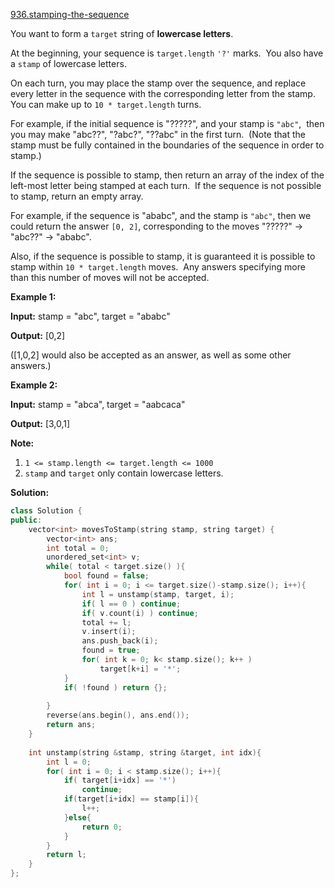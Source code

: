 [936.stamping-the-sequence](https://leetcode.com/problems/stamping-the-sequence/)  

You want to form a `target` string of **lowercase letters**.

At the beginning, your sequence is `target.length` `'?'` marks.  You also have a `stamp` of lowercase letters.

On each turn, you may place the stamp over the sequence, and replace every letter in the sequence with the corresponding letter from the stamp.  You can make up to `10 * target.length` turns.

For example, if the initial sequence is "?????", and your stamp is `"abc"`,  then you may make "abc??", "?abc?", "??abc" in the first turn.  (Note that the stamp must be fully contained in the boundaries of the sequence in order to stamp.)

If the sequence is possible to stamp, then return an array of the index of the left-most letter being stamped at each turn.  If the sequence is not possible to stamp, return an empty array.

For example, if the sequence is "ababc", and the stamp is `"abc"`, then we could return the answer `[0, 2]`, corresponding to the moves "?????" -> "abc??" -> "ababc".

Also, if the sequence is possible to stamp, it is guaranteed it is possible to stamp within `10 * target.length` moves.  Any answers specifying more than this number of moves will not be accepted.

**Example 1:**

  
**Input:** stamp = "abc", target = "ababc"
  
**Output:** \[0,2\]
  
(\[1,0,2\] would also be accepted as an answer, as well as some other answers.)
  

**Example 2:**

  
**Input:** stamp = "abca", target = "aabcaca"
  
**Output:** \[3,0,1\]
  

**Note:**

1.  `1 <= stamp.length <= target.length <= 1000`
2.  `stamp` and `target` only contain lowercase letters.  



**Solution:**  

```cpp
class Solution {
public:
    vector<int> movesToStamp(string stamp, string target) {
        vector<int> ans;
        int total = 0;
        unordered_set<int> v;
        while( total < target.size() ){
            bool found = false;
            for( int i = 0; i <= target.size()-stamp.size(); i++){
                int l = unstamp(stamp, target, i);
                if( l == 0 ) continue;
                if( v.count(i) ) continue;
                total += l;
                v.insert(i);
                ans.push_back(i);
                found = true;
                for( int k = 0; k< stamp.size(); k++ )
                    target[k+i] = '*';
            }
            if( !found ) return {};
            
        }
        reverse(ans.begin(), ans.end());
        return ans;
    }
    
    int unstamp(string &stamp, string &target, int idx){
        int l = 0;
        for( int i = 0; i < stamp.size(); i++){
            if( target[i+idx] == '*') 
                continue;
            if(target[i+idx] == stamp[i]){
                l++;
            }else{
                return 0;
            }
        }
        return l;
    }
};
```
      